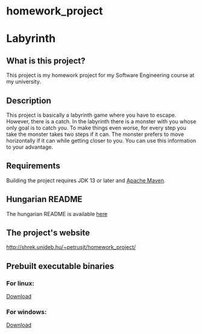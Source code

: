 # homework_project
# Labyrinth

## What is this project?  
This project is my homework project for my Software Engineering course at my university.
  
## Description
This project is basically a labyrinth game where you have to escape. However, there is a catch.
In the labyrinth there is a monster with you whose only goal is to catch you. To make things even worse,
for every step you take the monster takes two steps if it can. The monster prefers to move horizontally
if it can while getting closer to you. You can use this information to your advantage.

## Requirements
Building the project requires JDK 13 or later and [Apache Maven](https://maven.apache.org/).

## Hungarian README
The hungarian README is available [here](https://github.com/petrusjt/homework_project/blob/master/README_HU.md)

## The project's website
http://shrek.unideb.hu/~petrusjt/homework_project/

## Prebuilt executable binaries
### For linux:
[Download](https://mega.nz/file/MNFD2CDQ#SKBW0H34Kijk2Sqx29hsYji2Ap-9Wnxjwgz3FFCZV5Q)
### For windows:
[Download](https://mega.nz/file/ZRE3jCbL#mDxhSVT3b_cypKkb4oXxjKGzGkV4MT7VpZhrtDOA5gU)

